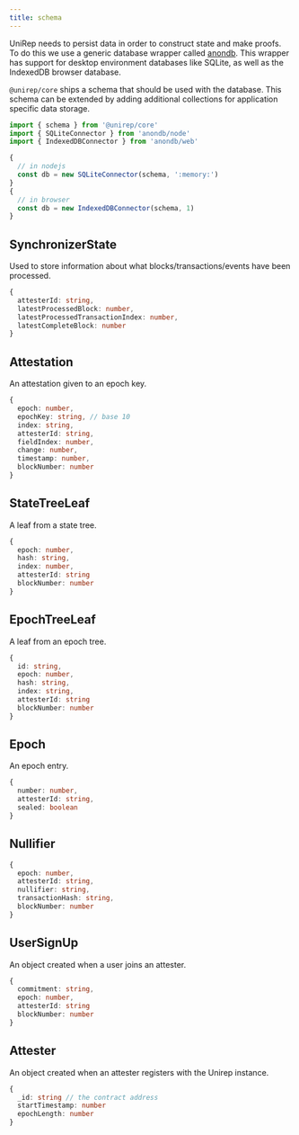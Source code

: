 ```yaml
---
title: schema
---
```


UniRep needs to persist data in order to construct state and make proofs. To do this we use a generic database wrapper called [anondb](https://github.com/vimwitch/anondb). This wrapper has support for desktop environment databases like SQLite, as well as the IndexedDB browser database.

`@unirep/core` ships a schema that should be used with the database. This schema can be extended by adding additional collections for application specific data storage.

```ts
import { schema } from '@unirep/core'
import { SQLiteConnector } from 'anondb/node'
import { IndexedDBConnector } from 'anondb/web'

{
  // in nodejs
  const db = new SQLiteConnector(schema, ':memory:')
}
{
  // in browser
  const db = new IndexedDBConnector(schema, 1)
}
```

## SynchronizerState

Used to store information about what blocks/transactions/events have been processed.

```ts
{
  attesterId: string,
  latestProcessedBlock: number,
  latestProcessedTransactionIndex: number,
  latestCompleteBlock: number
}
```

## Attestation

An attestation given to an epoch key.

```ts
{
  epoch: number,
  epochKey: string, // base 10
  index: string,
  attesterId: string,
  fieldIndex: number,
  change: number,
  timestamp: number,
  blockNumber: number
}
```

## StateTreeLeaf

A leaf from a state tree.

```ts
{
  epoch: number,
  hash: string,
  index: number,
  attesterId: string
  blockNumber: number
}
```

## EpochTreeLeaf

A leaf from an epoch tree.

```ts
{
  id: string,
  epoch: number,
  hash: string,
  index: string,
  attesterId: string
  blockNumber: number
}
```

## Epoch

An epoch entry.

```ts
{
  number: number,
  attesterId: string,
  sealed: boolean
}
```

## Nullifier

```ts
{
  epoch: number,
  attesterId: string,
  nullifier: string,
  transactionHash: string,
  blockNumber: number
}
```

## UserSignUp

An object created when a user joins an attester.

```ts
{
  commitment: string,
  epoch: number,
  attesterId: string
  blockNumber: number
}
```

## Attester

An object created when an attester registers with the Unirep instance.

```ts
{
  _id: string // the contract address
  startTimestamp: number
  epochLength: number
}
```
